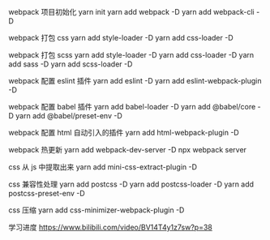 webpack 项目初始化
yarn init
yarn add webpack -D
yarn add webpack-cli -D

webpack 打包 css
yarn add style-loader -D
yarn add css-loader -D

webpack 打包 scss
yarn add style-loader -D
yarn add css-loader -D
yarn add sass -D
yarn add scss-loader -D

webpack 配置 eslint 插件
yarn add eslint -D
yarn add eslint-webpack-plugin -D

webpack 配置 babel 插件
yarn add babel-loader -D
yarn add @babel/core -D
yarn add @babel/preset-env -D

webpack 配置 html 自动引入的插件
yarn add html-webpack-plugin -D

webpack 热更新
yarn add webpack-dev-server -D
npx webpack server

css 从 js 中提取出来
yarn add mini-css-extract-plugin -D

css 兼容性处理
yarn add postcss -D
yarn add postcss-loader -D
yarn add postcss-preset-env -D

css 压缩
yarn add css-minimizer-webpack-plugin -D

学习进度
https://www.bilibili.com/video/BV14T4y1z7sw?p=38